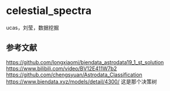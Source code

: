 # celestial_spectra
ucas，刘莹，数据挖掘


## 参考文献
<https://github.com/longxiaomi/biendata_astrodata19_1_st_solution>  
<https://www.bilibili.com/video/BV12E411W7b2>  
<https://github.com/chengsyuan/Astrodata_Classification>  
<https://www.biendata.xyz/models/detail/4300/> 这是那个决策树
